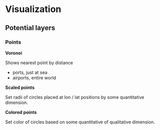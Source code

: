 # Visualization

## Potential layers

### Points

**Voronoi**

Shows nearest point by distance
  - ports, just at sea
  - airports, entire world

**Scaled points**

Set radii of circles placed at lon / lat positions by some quantitative dimension.

**Colored points**

Set color of circles based on some quantitative of qualitative dimension.
